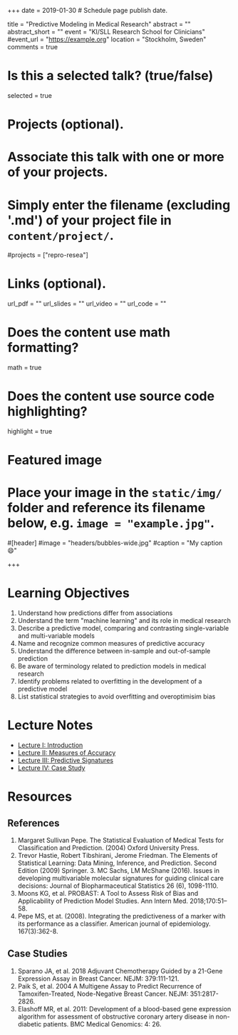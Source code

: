 +++
date = 2019-01-30  # Schedule page publish date.

title = "Predictive Modeling in Medical Research"
abstract = ""
abstract_short = ""
event = "KI/SLL Research School for Clinicians"
#event_url = "https://example.org"
location = "Stockholm, Sweden"
comments = true

# Is this a selected talk? (true/false)
selected = true

# Projects (optional).
#   Associate this talk with one or more of your projects.
#   Simply enter the filename (excluding '.md') of your project file in `content/project/`.
#projects = ["repro-resea"]

# Links (optional).
url_pdf = ""
url_slides = ""
url_video = ""
url_code = ""

# Does the content use math formatting?
math = true

# Does the content use source code highlighting?
highlight = true

# Featured image
# Place your image in the `static/img/` folder and reference its filename below, e.g. `image = "example.jpg"`.
#[header]
#image = "headers/bubbles-wide.jpg"
#caption = "My caption :smile:"

+++

# Learning Objectives

1. Understand how predictions differ from associations
2. Understand the term "machine learning" and its role in medical research
3. Describe a predictive model, comparing and contrasting single-variable and multi-variable models
4. Name and recognize common measures of predictive accuracy
5. Understand the difference between in-sample and out-of-sample prediction
6. Be aware of terminology related to prediction models in medical research
7. Identify problems related to overfitting in the development of a predictive model
8. List statistical strategies to avoid overfitting and overoptimisim bias




# Lecture Notes

- [Lecture I: Introduction](biostatIV-prediction-lectureI.pdf)
- [Lecture II: Measures of Accuracy](biostatIV-prediction-lectureII.pdf)
- [Lecture III: Predictive Signatures](biostatIV-prediction-lectureIII.pdf)
- [Lecture IV: Case Study](biostatIV-prediction-lectureIV.pdf)


# Resources

## References

1.	Margaret Sullivan Pepe. The Statistical Evaluation of Medical Tests for Classification and Prediction. (2004) Oxford University Press. 
2.	 Trevor Hastie, Robert Tibshirani, Jerome Friedman. The Elements of Statistical Learning: Data Mining, Inference, and Prediction. Second Edition (2009) Springer. 3.	 MC Sachs, LM McShane (2016). Issues in developing multivariable molecular signatures for guiding clinical care decisions: Journal of Biopharmaceutical Statistics 26 (6), 1098-1110.
4.	Moons KG, et al. PROBAST: A Tool to Assess Risk of Bias and Applicability of Prediction Model Studies. Ann Intern Med. 2018;170:51–58.
5.	Pepe MS, et at. (2008). Integrating the predictiveness of a marker with its performance as a classifier. American journal of epidemiology. 167(3):362-8.

## Case Studies

1.	Sparano JA, et al. 2018 Adjuvant Chemotherapy Guided by a 21-Gene Expression Assay in Breast Cancer. NEJM: 379:111-121.
2.	Paik S, et al. 2004 A Multigene Assay to Predict Recurrence of Tamoxifen-Treated, Node-Negative Breast Cancer. NEJM: 351:2817-2826. 
3.	Elashoff MR, et al. 2011: Development of a blood-based gene expression algorithm for assessment of obstructive coronary artery disease in non-diabetic patients. BMC Medical Genomics: 4: 26.
